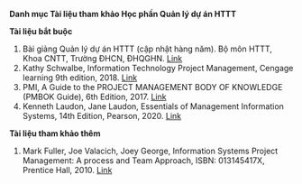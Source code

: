 **Danh mục Tài liệu tham khảo Học phần Quản lý dự án HTTT**

**Tài liệu bắt buộc**

1. Bài giảng Quản lý dự án HTTT (cập nhật hàng năm). Bộ môn HTTT, Khoa CNTT, Trường ĐHCN, ĐHQGHN. [Link](https://abc.com)
2. Kathy Schwalbe, Information Technology Project Management, Cengage learning 9th edition, 2018. [Link](https://def.com)
3. PMI, A Guide to the PROJECT MANAGEMENT BODY OF KNOWLEDGE (PMBOK Guide), 6th Edition, 2017. [Link](https://ghi.com)
4. Kenneth Laudon, Jane Laudon, Essentials of Management Information Systems, 14th Edition, Pearson, 2020. [Link](https://kml.com)

**Tài liệu tham khảo thêm**

1. Mark Fuller, Joe Valacich, Joey George, Information Systems Project Management: A process and Team Approach, ISBN: 013145417X, Prentice Hall, 2010. [Link](https://absdfsdfc.com)
